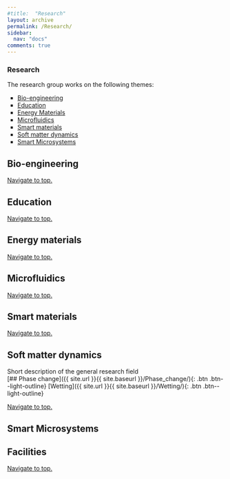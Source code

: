 ```yaml
---
#title:  "Research"
layout: archive
permalink: /Research/
sidebar:
  nav: "docs"
comments: true
---
```

### Research <a id="Top of page">
  The research group works on the following themes:<br>
  <ul type="square">
    <li><a href="#Bioengineering">Bio-engineering</a> <br> </li>
  <li><a href="#Education">Education</a> <br></li>
  <li><a href="#Energy Materials">Energy Materials</a> <br></li>
  <li><a href="#Microfluidics">Microfluidics</a> <br></li>
  <li><a href="#Smart Materials">Smart materials</a> <br></li>
  <li><a href="#Soft matter">Soft matter dynamics</a> <br></li>
  <li><a href="#Smart Microsystems">Smart Microsystems</a> <br></li>
  </ul>

## Bio-engineering <a id="Bioengineering"> 
  <a href="#Top of page">Navigate to top.</a>

## Education <a id="Education">
  <a href="#Top of page">Navigate to top.</a>

## Energy materials <a id="Energy Materials">
  <a href="#Top of page">Navigate to top.</a>

## Microfluidics <a id="Microfluidics">
  <a href="#Top of page">Navigate to top.</a>

## Smart materials <a id="Smart Materials">
  <a href="#Top of page">Navigate to top.</a>

## Soft matter dynamics <a id="Soft matter">
Short description of the general research field<br>
[## Phase change]({{ site.url }}{{ site.baseurl }}/Phase_change/){: .btn .btn--light-outline}
[Wetting]({{ site.url }}{{ site.baseurl }}/Wetting/){: .btn .btn--light-outline}
  
  <a href="#Top of page">Navigate to top.</a>

## Smart Microsystems <a id="Smart Microsystems">

## Facilities
  
<a href="#Top of page">Navigate to top.</a>
